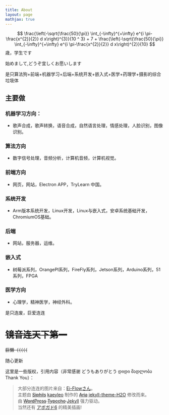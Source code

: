 ```yaml
---
title: About
layout: page
mathjax: true
---
```


$$
\frac{\left(-\sqrt{\frac{50}{\pi}} \int_{-\infty}^{+\infty} e^{i \pi-\frac{x^{2}}{2}} d x\right)^{3}}{10 ^ 3} + 7 + \frac{\left(-\sqrt{\frac{50}{\pi}} \int_{-\infty}^{+\infty} e^{i \pi-\frac{x^{2}}{2}} d x\right)^{2}}{10}
$$
歳，学生です

始めまして,どうぞ宜しくお愿いします
 
是只算法狗+前端+机器学习+后端+系统开发+嵌入式+医学+药理学+摄影的综合垃圾体
 
## 主要做
 
### 机器学习方向：
 
* 歌声合成，歌声转换，语音合成，自然语言处理，情感处理，人脸识别，图像识别。
 
### 算法方向
 
* 数字信号处理，音频分析，计算机音频，计算机视觉。
 
### 前端方向
 
* 网页，网站，Electron APP，TryLearn 中国。
 
### 系统开发
 
* Arm版本系统开发，Linux开发，Linux与嵌入式，安卓系统基础开发，ChromiumOS基础。
 
### 后端
 
* 网站，服务器，运维。
 
### 嵌入式
 
* 树莓派系列，OrangePI系列，FireFly系列，Jetson系列，Arduino系列，51系列，FPGA
 
### 医学方向
 
* 心理学，精神医学，神经外科。
 
是只连废，巨爱连连
 
# ~~镜音连天下第一~~
 
~~巨懒（（（（（~~
 
随心更新
 
这里是一些版权，引用内容（非常感谢 どうもありがとう დიდი მადლობა Thank You）：

<blockquote>
    <p>大部分连连的图片来自：<a href="https://piapro.jp/Kurayoru" title="Ei-Flowさん">Ei-Flowさん</a>。<br />
        主题由
        <del><a href="https://github.com/Siphils">Siphils</a></del> <a href="https://github.com/kaeyleo/">kaeyleo</a>
        制作的
        <del><a href="https://aria-doc.eriri.ink">Aria</a></del>
        <a href="https://github.com/kaeyleo/jekyll-theme-H2O">jekyll-theme-H2O</a>
        修改而来。<br />
        由
        <del><a href="https://cn.wordpress.org/">WordPress</a> </del>
        <del><a href="http://typecho.org/">Typecho</a> </del>
        <a href="https://jekyllrb.com/">Jekyll</a>
        强力驱动。<br />
        当然还有
        <a href="https://www.avogado6.com/">アボガド6</a>
        的精美插画!</p>
</blockquote>

